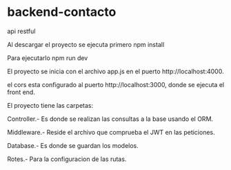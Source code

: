 # backend-contacto
api restful

Al descargar el proyecto se ejecuta primero
npm install

Para ejecutarlo
npm run dev

El proyecto se inicia con el archivo app.js en el puerto http://localhost:4000.

el cors esta configurado al puerto http://localhost:3000, donde se ejecuta el front end.

El proyecto tiene las carpetas:

Controller.-
Es donde se realizan las consultas a la base usando el ORM.

Middleware.-
Reside el archivo que comprueba el JWT en las peticiones.

Database.- 
Es donde se guardan los modelos.

Rotes.- 
Para la configuracion de las rutas.
